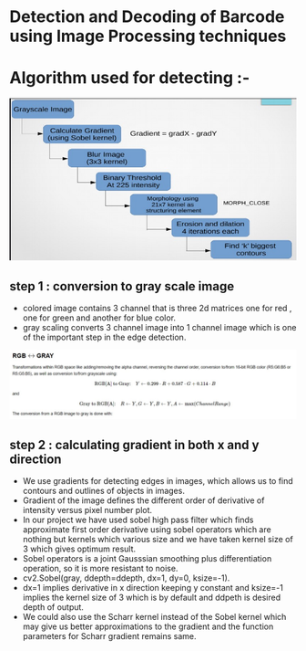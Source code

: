 # Detection and Decoding of Barcode using Image Processing techniques

# Algorithm used for detecting :-
 ![App Screenshot](https://github.com/bhim4078652/Detection-and-Decoding-of-Barcode-using-Image-Processing-techniques/blob/main/pr1.jpg)
 
## step 1 : conversion to gray scale image
- colored image contains 3 channel that is three 2d matrices one for red , one for green and another for blue color.
- gray scaling converts 3 channel image into 1 channel image which is one of the important step in the edge detection.

 ![App Screenshot](https://github.com/bhim4078652/Detection-and-Decoding-of-Barcode-using-Image-Processing-techniques/blob/main/pr2.jpg)

## step 2 : calculating gradient in both x and y direction
- We use gradients for detecting edges in images, which allows us to find contours and outlines of objects in images.
- Gradient of the image defines the different order of derivative of intensity versus pixel number plot.
- In our project we have used sobel high pass filter which finds approximate first order derivative using sobel operators which are nothing but kernels which various       size and we have taken kernel size of 3 which gives optimum result.
- Sobel operators is a joint Gausssian smoothing plus differentiation operation, so it is more resistant to noise. 
- cv2.Sobel(gray, ddepth=ddepth, dx=1, dy=0, ksize=-1).
- dx=1 implies derivative in x direction keeping y constant and ksize=-1 implies the kernel size of 3 which is by default and ddpeth is desired depth of output.
- We could also use the Scharr kernel instead of the Sobel kernel which may give us better approximations to the gradient and the function parameters for Scharr gradient   remains same.





